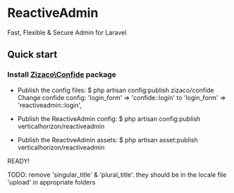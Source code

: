 ReactiveAdmin
=============

Fast, Flexible &amp; Secure Admin for Laravel

## Quick start

### Install [Zizaco\Confide](https://github.com/Zizaco/confide) package

- Publish the config files:
	$ php artisan config:publish zizaco/confide
Change confide config:
	'login_form' => 'confide::login' to 'login_form' => 'reactiveadmin::login',

- Publish the ReactiveAdmin config:
	$ php artisan config:publish verticalhorizon/reactiveadmin

- Publish the ReactiveAdmin assets:
	$ php artisan asset:publish verticalhorizon/reactiveadmin

READY!

TODO:
	remove 'singular_title' & 'plural_title'. they should be in the locale file
	'upload' in appropriate folders